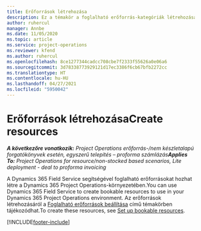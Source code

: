 ```yaml
---
title: Erőforrások létrehozása
description: Ez a témakör a foglalható erőforrás-kategóriák létrehozásával kapcsolatos információkra mutató hivatkozást tartalmaz.
author: ruhercul
manager: Annbe
ms.date: 11/05/2020
ms.topic: article
ms.service: project-operations
ms.reviewer: kfend
ms.author: ruhercul
ms.openlocfilehash: 8ce1277344cadcc708cbe7f2333f55626a0e06a6
ms.sourcegitcommit: 3d78338773929121d17ec3386f6cb67bfb2272cc
ms.translationtype: HT
ms.contentlocale: hu-HU
ms.lasthandoff: 04/27/2021
ms.locfileid: "5950042"
---
```

# <a name="create-resources"></a><span data-ttu-id="aa548-103">Erőforrások létrehozása</span><span class="sxs-lookup"><span data-stu-id="aa548-103">Create resources</span></span>

<span data-ttu-id="aa548-104">_**A következőre vonatkozik:** Project Operations erőforrás-/nem készletalapú forgatókönyvek esetén, egyszerű telepítés – proforma számlázás_</span><span class="sxs-lookup"><span data-stu-id="aa548-104">_**Applies To:** Project Operations for resource/non-stocked based scenarios, Lite deployment - deal to proforma invoicing_</span></span>

<span data-ttu-id="aa548-105">A Dynamics 365 Field Service segítségével foglalható erőforrásokat hozhat létre a Dynamics 365 Project Operations-környezetében.</span><span class="sxs-lookup"><span data-stu-id="aa548-105">You can use Dynamics 365 Field Service to create bookable resources to use in your Dynamics 365 Project Operations environment.</span></span> <span data-ttu-id="aa548-106">Az erőforrások létrehozásáról a [Foglalható erőforrások beállítása](/dynamics365/field-service/set-up-bookable-resources) című témakörben tájékozódhat.</span><span class="sxs-lookup"><span data-stu-id="aa548-106">To create these resources, see [Set up bookable resources](/dynamics365/field-service/set-up-bookable-resources).</span></span>


[!INCLUDE[footer-include](../includes/footer-banner.md)]